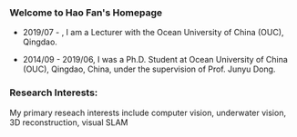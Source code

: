 ### Welcome to Hao Fan's Homepage

- 2019/07 - , I am a Lecturer with the Ocean University of China (OUC), Qingdao.

- 2014/09 - 2019/06, I was a Ph.D. Student at Ocean University of China (OUC), Qingdao, China, under the supervision of Prof. Junyu Dong.

### Research Interests:

My primary reseach interests include computer vision, underwater vision, 3D reconstruction, visual SLAM
